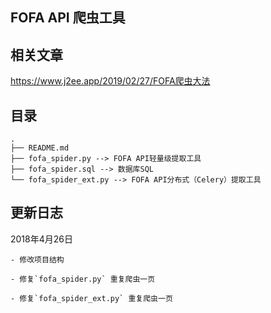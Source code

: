 ## FOFA API 爬虫工具

## 相关文章

https://www.j2ee.app/2019/02/27/FOFA爬虫大法

## 目录

```
.
├── README.md 
├── fofa_spider.py --> FOFA API轻量级提取工具
├── fofa_spider.sql --> 数据库SQL
└── fofa_spider_ext.py --> FOFA API分布式（Celery）提取工具
```

## 更新日志

2018年4月26日

    - 修改项目结构

    - 修复`fofa_spider.py` 重复爬虫一页

    - 修复`fofa_spider_ext.py` 重复爬虫一页
